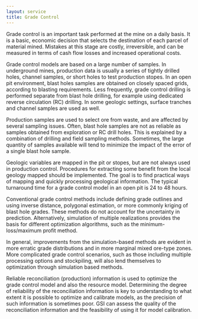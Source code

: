 ```yaml
---
layout: service
title: Grade Control
---
```


Grade control is an important task performed at the mine on a daily basis.  It is a basic, economic decision that selects the destination of each parcel of material mined.  Mistakes at this stage are costly, irreversible, and can be measured in terms of cash flow losses and increased operational costs.
 
Grade control models are based on a large number of samples.  In underground mines, production data is usually a series of tightly drilled holes, channel samples, or short holes to test production stopes.  In an open pit environment, blast holes samples are obtained on closely spaced grids, according to blasting requirements.  Less frequently, grade control drilling is performed separate from blast hole drilling, for example using dedicated reverse circulation (RC) drilling.  In some geologic settings, surface tranches and channel samples are used as well.
 
Production samples are used to select ore from waste, and are affected by several sampling issues.  Often, blast hole samples are not as reliable as samples obtained from exploration or RC drill holes.  This is explained by a combination of drilling and field sampling methods.  Sometimes, the large quantity of samples available will tend to minimize the impact of the error of a single blast hole sample.
 
Geologic variables are mapped in the pit or stopes, but are not always used in production control.  Procedures for extracting some benefit from the local geology mapped should be implemented.  The goal is to find practical ways of mapping and quickly processing geological information.  The typical turnaround time for a grade control model in an open pit is 24 to 48 hours.
 
Conventional grade control methods include defining grade outlines and using inverse distance, polygonal estimation, or more commonly kriging of blast hole grades.  These methods do not account for the uncertainty in prediction.  Alternatively, simulation of multiple realizations provides the basis for different optimization algorithms, such as the minimum-loss/maximum profit method.
 
In general, improvements from the simulation-based methods are evident in more erratic grade distributions and in more marginal mixed ore-type zones.  More complicated grade control scenarios, such as those including multiple processing options and stockpiling, will also lend themselves to optimization through simulation based methods.

Reliable reconciliation (production) information is used to optimize the grade control model and also the resource model. Determining the degree of reliability of the reconciliation information is key to understanding to what extent it is possible to optimize and calibrate models, as the precision of such information is sometimes poor. GSI can assess the quality of the reconciliation information and the feasibility of using it for model calibration.

